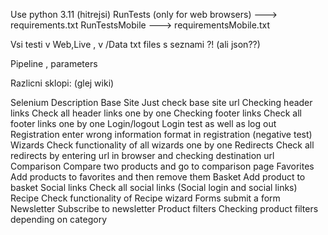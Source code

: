 Use python 3.11 (hitrejsi)
RunTests  (only for web browsers) ---> requirements.txt
RunTestsMobile  ---> requirementsMobile.txt

Vsi testi v Web,Live  , v /Data txt files s seznami  ?! (ali json??)

Pipeline , parameters


Razlicni sklopi: (glej wiki)


Selenium	Description
Base Site	Just check base site url
Checking header links	Check all header links one by one
Checking footer links	Check all footer links one by one
Login/logout	Login test as well as log out
Registration	enter wrong information format in registration (negative test)
Wizards	Check functionality of all wizards one by one
Redirects	Check all redirects by entering url in browser and checking destination url
Comparison	Compare two products and go to comparison page
Favorites	Add products to favorites and then remove them
Basket	Add product to basket
Social links	Check all social links (Social login and social links)
Recipe	Check functionality of Recipe wizard
Forms	submit a form
Newsletter	Subscribe to newsletter
Product filters	Checking product filters depending on category